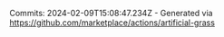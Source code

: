 Commits: 2024-02-09T15:08:47.234Z - Generated via https://github.com/marketplace/actions/artificial-grass
<br>
